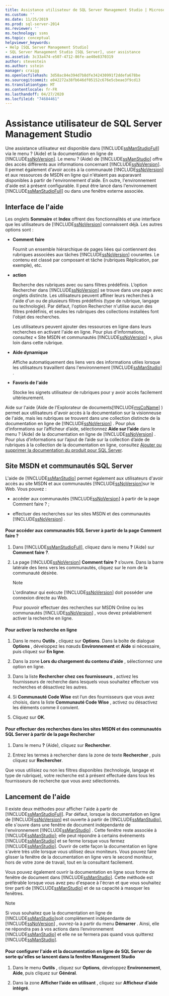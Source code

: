 ```yaml
---
title: Assistance utilisateur de SQL Server Management Studio | Microsoft Docs
ms.custom: ''
ms.date: 11/25/2019
ms.prod: sql-server-2014
ms.reviewer: ''
ms.technology: ssms
ms.topic: conceptual
helpviewer_keywords:
- Help [SQL Server Management Studio]
- SQL Server Management Studio [SQL Server], user assistance
ms.assetid: 3c33a474-e507-4712-86fe-ae40e8370319
author: stevestein
ms.author: sstein
manager: craigg
ms.openlocfilehash: 3d58ac84e394d7b8dfe342430991f2ddefa678be
ms.sourcegitcommit: e042272a38fb646df05152c676e5cbeae3f9cd13
ms.translationtype: MT
ms.contentlocale: fr-FR
ms.lasthandoff: 04/27/2020
ms.locfileid: "74684461"
---
```

# <a name="user-assistance-in-sql-server-management-studio"></a>Assistance utilisateur de SQL Server Management Studio
  Une assistance utilisateur est disponible dans [!INCLUDE[ssManStudioFull](../includes/ssmanstudiofull-md.md)] via le menu ? (Aide) et la documentation en ligne de [!INCLUDE[ssNoVersion](../includes/ssnoversion-md.md)]. Le menu ? (Aide) de [!INCLUDE[ssManStudio](../includes/ssmanstudio-md.md)] offre des accès différents aux informations concernant [!INCLUDE[ssNoVersion](../includes/ssnoversion-md.md)]. Il permet également d'avoir accès à la communauté [!INCLUDE[ssNoVersion](../includes/ssnoversion-md.md)] et aux ressources de MSDN en ligne qui n'étaient pas auparavant disponibles à partir de l'environnement d'aide. En outre, l'environnement d'aide est à présent configurable. Il peut être lancé dans l'environnement [!INCLUDE[ssManStudioFull](../includes/ssmanstudiofull-md.md)] ou dans une fenêtre externe associée.  
  
## <a name="the-help-interface"></a>Interface de l'aide  
 Les onglets **Sommaire** et **Index** offrent des fonctionnalités et une interface que les utilisateurs de [!INCLUDE[ssNoVersion](../includes/ssnoversion-md.md)] connaissent déjà. Les autres options sont :  
  
-   **Comment faire**  
  
     Fournit un ensemble hiérarchique de pages liées qui contiennent des rubriques associées aux tâches [!INCLUDE[ssNoVersion](../includes/ssnoversion-md.md)] courantes. Le contenu est classé par composant et tâche (rubriques Réplication, par exemple), etc.  
  
-   **action**  
  
     Recherche des rubriques avec ou sans filtres prédéfinis. L’option Rechercher dans [!INCLUDE[ssNoVersion](../includes/ssnoversion-md.md)] se trouve dans une page avec onglets distincte. Les utilisateurs peuvent affiner leurs recherches à l'aide d'un ou de plusieurs filtres prédéfinis (type de rubrique, langage ou technologie). Par défaut, l'option Rechercher n'utilise aucun des filtres prédéfinis, et seules les rubriques des collections installées font l'objet des recherches.  
  
     Les utilisateurs peuvent ajouter des ressources en ligne dans leurs recherches en activant l'aide en ligne. Pour plus d'informations, consultez « Site MSDN et communautés [!INCLUDE[ssNoVersion](../includes/ssnoversion-md.md)] », plus loin dans cette rubrique.  
  
-   **Aide dynamique**  
  
     Affiche automatiquement des liens vers des informations utiles lorsque les utilisateurs travaillent dans l'environnement [!INCLUDE[ssManStudio](../includes/ssmanstudio-md.md)] .  
  
-   **Favoris de l'aide**  
  
     Stocke les signets utilisateur de rubriques pour y avoir accès facilement ultérieurement.  
  
 Aide sur l'aide (Aide de l'Explorateur de documents[!INCLUDE[msCoName](../includes/msconame-md.md)] ) permet aux utilisateurs d'avoir accès à la documentation sur la visionneuse de l'aide, mais les rubriques se trouvent dans une collection distincte de la documentation en ligne de [!INCLUDE[ssNoVersion](../includes/ssnoversion-md.md)] . Pour plus d’informations sur l’afficheur d’aide, sélectionnez **Aide sur l’aide** dans le menu ? (Aide) de la documentation en ligne de [!INCLUDE[ssNoVersion](../includes/ssnoversion-md.md)] . Pour plus d’informations sur l’ajout de l’aide sur la collection d’aide de rubriques à la collection de la documentation en ligne, consultez [Ajouter ou supprimer la documentation du produit pour SQL Server](../2014-toc/index.yml).  
  
## <a name="msdn-online-and-sql-server-communities"></a>Site MSDN et communautés SQL Server  
 L'aide de [!INCLUDE[ssManStudio](../includes/ssmanstudio-md.md)] permet également aux utilisateurs d'avoir accès au site MSDN et aux communautés [!INCLUDE[ssNoVersion](../includes/ssnoversion-md.md)]sur le Web. Vous pouvez :  
  
-   accéder aux communautés [!INCLUDE[ssNoVersion](../includes/ssnoversion-md.md)] à partir de la page Comment faire ? ;  
  
-   effectuer des recherches sur les sites MSDN et des communautés [!INCLUDE[ssNoVersion](../includes/ssnoversion-md.md)] .  
  
#### <a name="to-access-sql-server-focused-communities-from-the-how-do-i-page"></a>Pour accéder aux communautés SQL Server à partir de la page Comment faire ?  
  
1.  Dans [!INCLUDE[ssManStudioFull](../includes/ssmanstudiofull-md.md)], cliquez dans le menu **?** (Aide) sur **Comment faire ?**.  
  
2.  La page [!INCLUDE[ssNoVersion](../includes/ssnoversion-md.md)] **Comment faire ?** s’ouvre. Dans la barre latérale des liens vers les communautés, cliquez sur le nom de la communauté désirée.  
  
    > [!NOTE]  
    >  L'ordinateur qui exécute [!INCLUDE[ssNoVersion](../includes/ssnoversion-md.md)] doit posséder une connexion directe au Web.  
  
     Pour pouvoir effectuer des recherches sur MSDN Online ou les communautés [!INCLUDE[ssNoVersion](../includes/ssnoversion-md.md)] , vous devez préalablement activer la recherche en ligne.  
  
#### <a name="to-enable-online-search"></a>Pour activer la recherche en ligne  
  
1.  Dans le menu **Outils** , cliquez sur **Options**. Dans la boîte de dialogue **Options** , développez les nœuds **Environnement** et **Aide** si nécessaire, puis cliquez sur **En ligne**.  
  
2.  Dans la zone **Lors du chargement du contenu d’aide** , sélectionnez une option en ligne.  
  
3.  Dans la liste **Rechercher chez ces fournisseurs** , activez les fournisseurs de recherche dans lesquels vous souhaitez effectuer vos recherches et désactivez les autres.  
  
4.  Si **Communauté Code Wise** est l’un des fournisseurs que vous avez choisis, dans la liste **Communauté Code Wise** , activez ou désactivez les éléments comme il convient.  
  
5.  Cliquez sur **OK**.  
  
#### <a name="to-search-msdn-online-and-sql-server-focused-communities-from-the-search-page"></a>Pour effectuer des recherches dans les sites MSDN et des communautés SQL Server à partir de la page Rechercher  
  
1.  Dans le menu **?** (Aide), cliquez sur **Rechercher**.  
  
2.  Entrez les termes à rechercher dans la zone de texte **Rechercher** , puis cliquez sur **Rechercher**.  
  
 Que vous utilisiez ou non les filtres disponibles (technologie, langage et type de rubrique), votre recherche est à présent effectuée dans tous les fournisseurs de recherche que vous avez sélectionnés.  
  
## <a name="launching-help"></a>Lancement de l'aide  
 Il existe deux méthodes pour afficher l'aide à partir de [!INCLUDE[ssManStudioFull](../includes/ssmanstudiofull-md.md)]. Par défaut, lorsque la documentation en ligne de [!INCLUDE[ssNoVersion](../includes/ssnoversion-md.md)] est ouverte à partir de [!INCLUDE[ssManStudio](../includes/ssmanstudio-md.md)], elle s'ouvre dans une fenêtre de document indépendante de l'environnement [!INCLUDE[ssManStudio](../includes/ssmanstudio-md.md)] . Cette fenêtre reste associée à [!INCLUDE[ssManStudio](../includes/ssmanstudio-md.md)]; elle peut répondre à certains événements [!INCLUDE[ssManStudio](../includes/ssmanstudio-md.md)] et se ferme lorsque vous fermez [!INCLUDE[ssManStudio](../includes/ssmanstudio-md.md)]. Ouvrir de cette façon la documentation en ligne s'avère très utile lorsque vous utilisez deux moniteurs. Vous pouvez faire glisser la fenêtre de la documentation en ligne vers le second moniteur, hors de votre zone de travail, tout en la consultant facilement.  
  
 Vous pouvez également ouvrir la documentation en ligne sous forme de fenêtre de document dans [!INCLUDE[ssManStudio](../includes/ssmanstudio-md.md)]. Cette méthode est préférable lorsque vous avez peu d'espace à l'écran et que vous souhaitez tirer parti de [!INCLUDE[ssManStudio](../includes/ssmanstudio-md.md)] et de sa capacité à masquer les fenêtres.  
  
> [!NOTE]  
>  Si vous souhaitez que la documentation en ligne de [!INCLUDE[ssManStudio](../includes/ssmanstudio-md.md)]soit complètement indépendante de [!INCLUDE[ssNoVersion](../includes/ssnoversion-md.md)] , ouvrez-la à partir du menu **Démarrer** . Ainsi, elle ne répondra pas à vos actions dans l’environnement [!INCLUDE[ssManStudio](../includes/ssmanstudio-md.md)] et elle ne se fermera pas quand vous quitterez [!INCLUDE[ssManStudio](../includes/ssmanstudio-md.md)].  
  
#### <a name="to-configure-help-and-sql-server-books-online-to-launch-inside-the-management-studio-window"></a>Pour configurer l'aide et la documentation en ligne de SQL Server de sorte qu'elles se lancent dans la fenêtre Management Studio  
  
1.  Dans le menu **Outils** , cliquez sur **Options**, développez **Environnement**, **Aide**, puis cliquez sur **Général**.  
  
2.  Dans la zone **Afficher l’aide en utilisant** , cliquez sur **Afficheur d’aide intégré**.  
  
  
